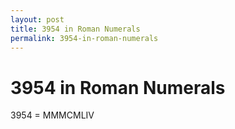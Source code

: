 ```yaml
---
layout: post
title: 3954 in Roman Numerals
permalink: 3954-in-roman-numerals
---
```


# 3954 in Roman Numerals

3954 = MMMCMLIV
